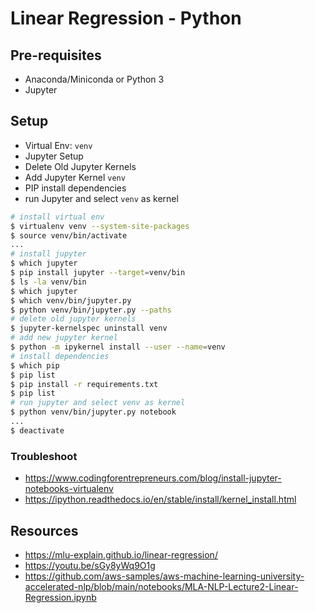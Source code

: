 # Linear Regression - Python

## Pre-requisites
- Anaconda/Miniconda or Python 3
- Jupyter

## Setup

- Virtual Env: `venv`
- Jupyter Setup
- Delete Old Jupyter Kernels
- Add Jupyter Kernel `venv`
- PIP install dependencies
- run Jupyter and select `venv` as kernel

```sh
# install virtual env
$ virtualenv venv --system-site-packages
$ source venv/bin/activate
...
# install jupyter
$ which jupyter
$ pip install jupyter --target=venv/bin
$ ls -la venv/bin
$ which jupyter
$ which venv/bin/jupyter.py
$ python venv/bin/jupyter.py --paths
# delete old jupyter kernels
$ jupyter-kernelspec uninstall venv
# add new jupyter kernel
$ python -m ipykernel install --user --name=venv
# install dependencies
$ which pip
$ pip list
$ pip install -r requirements.txt
$ pip list
# run jupyter and select venv as kernel
$ python venv/bin/jupyter.py notebook
...
$ deactivate
```

### Troubleshoot
- https://www.codingforentrepreneurs.com/blog/install-jupyter-notebooks-virtualenv
- https://ipython.readthedocs.io/en/stable/install/kernel_install.html


## Resources
- https://mlu-explain.github.io/linear-regression/
- https://youtu.be/sGy8yWq9O1g
- https://github.com/aws-samples/aws-machine-learning-university-accelerated-nlp/blob/main/notebooks/MLA-NLP-Lecture2-Linear-Regression.ipynb